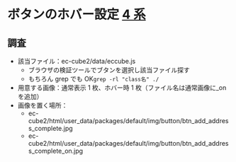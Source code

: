 # ボタンのホバー設定 [4 系](https://github.com/users/yu-ka3028/projects/7?pane=issue&itemId=97060443&issue=yu-ka3028%7Cpra_eccube4%7C33)

## 調査

- 該当ファイル：ec-cube2/data/eccube.js
  - ブラウザの検証ツールでブタンを選択し該当ファイル探す
  - もちろん grep でも OK`grep -rl "class名" ./`
- 用意する画像：通常表示 1 枚、ホバー時 1 枚（ファイル名は通常画像に_on を追加）
- 画像を置く場所：
  - ec-cube2/html/user_data/packages/default/img/button/btn_add_address_complete.jpg
  - ec-cube2/html/user_data/packages/default/img/button/btn_add_address_complete_on.jpg

